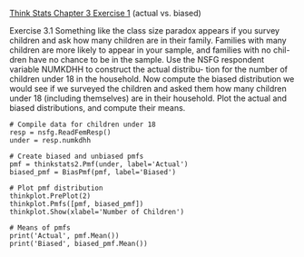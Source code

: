 [Think Stats Chapter 3 Exercise 1](http://greenteapress.com/thinkstats2/html/thinkstats2004.html#toc31) (actual vs. biased)

Exercise 3.1 Something like the class size paradox appears if you survey
children and ask how many children are in their family. Families with many
children are more likely to appear in your sample, and families with no chil-
dren have no chance to be in the sample.
Use the NSFG respondent variable NUMKDHH to construct the actual distribu-
tion for the number of children under 18 in the household.
Now compute the biased distribution we would see if we surveyed the children
and asked them how many children under 18 (including themselves) are in
their household.
Plot the actual and biased distributions, and compute their means.

```
# Compile data for children under 18
resp = nsfg.ReadFemResp()
under = resp.numkdhh

# Create biased and unbiased pmfs
pmf = thinkstats2.Pmf(under, label='Actual')
biased_pmf = BiasPmf(pmf, label='Biased')

# Plot pmf distribution
thinkplot.PrePlot(2)
thinkplot.Pmfs([pmf, biased_pmf])
thinkplot.Show(xlabel='Number of Children')

# Means of pmfs
print('Actual', pmf.Mean())
print('Biased', biased_pmf.Mean())
```
